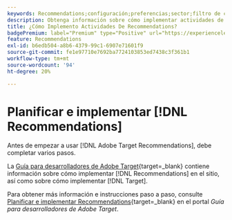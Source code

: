 ```yaml
---
keywords: Recommendations;configuración;preferencias;sector;filtro de criterios incompatibles;grupo de hosts predeterminado;URL de base en miniatura;token de api de recomendaciones
description: Obtenga información sobre cómo implementar actividades de Recommendations en Adobe Target.
title: ¿Cómo Implemento Actividades De Recommendations?
badgePremium: label="Premium" type="Positive" url="https://experienceleague.adobe.com/docs/target/using/introduction/intro.html?lang=es#premium newtab=true" tooltip="Consulte qué se incluye en Target Premium."
feature: Recommendations
exl-id: b6edb504-a8b6-4379-99c1-6907e71601f9
source-git-commit: fe1e97710e7692ba7724103853ed7438c3f361b1
workflow-type: tm+mt
source-wordcount: '94'
ht-degree: 20%

---
```


# Planificar e implementar [!DNL Recommendations]

Antes de empezar a usar [!DNL Adobe Target Recommendations], debe completar varios pasos.

La [Guía para desarrolladores de Adobe Target](https://experienceleague.adobe.com/docs/target-dev/developer/overview.html?lang=es){target=_blank} contiene información sobre cómo implementar [!DNL Recommendations] en el sitio, así como sobre cómo implementar [!DNL Target].

Para obtener más información e instrucciones paso a paso, consulte [Planificar e implementar Recommendations](https://experienceleague.adobe.com/docs/target-dev/developer/recommendations.html?lang=es){target=_blank} en el portal *Guía para desarrolladores de Adobe Target*.
